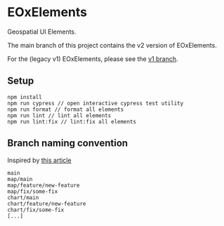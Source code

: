 # EOxElements

Geospatial UI Elements.

The main branch of this project contains the v2 version of EOxElements.

For the (legacy v1) EOxElements, please see the [v1 branch](https://github.com/EOX-A/elements/tree/v1).

## Setup
```
npm install
npm run cypress // open interactive cypress test utility
npm run format // format all elements
npm run lint // lint all elements
npm run lint:fix // lint:fix all elements
```

## Branch naming convention
Inspired by [this article](https://betterprogramming.pub/enabling-monorepo-with-a-simple-single-github-repository-39bc6347abba#391d)
```
main
map/main
map/feature/new-feature
map/fix/some-fix
chart/main
chart/feature/new-feature
chart/fix/some-fix
[...]
```